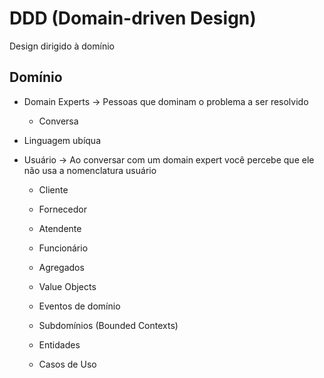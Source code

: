 # DDD (Domain-driven Design)

Design dirigido à domínio

## Domínio

- Domain Experts -> Pessoas que dominam o problema a ser resolvido
  - Conversa
- Linguagem ubíqua

- Usuário -> Ao conversar com um domain expert você percebe que ele não usa a nomenclatura usuário

  - Cliente
  - Fornecedor
  - Atendente
  - Funcionário

  - Agregados
  - Value Objects
  - Eventos de domínio
  - Subdomínios (Bounded Contexts)
  - Entidades
  - Casos de Uso
